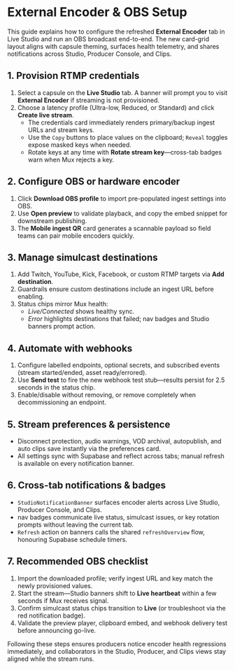 # External Encoder & OBS Setup

This guide explains how to configure the refreshed **External Encoder** tab in Live Studio and run an OBS broadcast end-to-end. The new card-grid layout aligns with capsule theming, surfaces health telemetry, and shares notifications across Studio, Producer Console, and Clips.

## 1. Provision RTMP credentials

1. Select a capsule on the **Live Studio** tab. A banner will prompt you to visit **External Encoder** if streaming is not provisioned.
2. Choose a latency profile (Ultra-low, Reduced, or Standard) and click **Create live stream**.  
   - The credentials card immediately renders primary/backup ingest URLs and stream keys.  
   - Use the `Copy` buttons to place values on the clipboard; `Reveal` toggles expose masked keys when needed.  
   - Rotate keys at any time with **Rotate stream key**—cross-tab badges warn when Mux rejects a key.

## 2. Configure OBS or hardware encoder

1. Click **Download OBS profile** to import pre-populated ingest settings into OBS.  
2. Use **Open preview** to validate playback, and copy the embed snippet for downstream publishing.  
3. The **Mobile ingest QR** card generates a scannable payload so field teams can pair mobile encoders quickly.

## 3. Manage simulcast destinations

1. Add Twitch, YouTube, Kick, Facebook, or custom RTMP targets via **Add destination**.  
2. Guardrails ensure custom destinations include an ingest URL before enabling.  
3. Status chips mirror Mux health:
   - _Live/Connected_ shows healthy sync.
   - _Error_ highlights destinations that failed; nav badges and Studio banners prompt action.

## 4. Automate with webhooks

1. Configure labelled endpoints, optional secrets, and subscribed events (stream started/ended, asset ready/errored).  
2. Use **Send test** to fire the new webhook test stub—results persist for 2.5 seconds in the status chip.  
3. Enable/disable without removing, or remove completely when decommissioning an endpoint.

## 5. Stream preferences & persistence

- Disconnect protection, audio warnings, VOD archival, autopublish, and auto clips save instantly via the preferences card.  
- All settings sync with Supabase and reflect across tabs; manual refresh is available on every notification banner.

## 6. Cross-tab notifications & badges

- `StudioNotificationBanner` surfaces encoder alerts across Live Studio, Producer Console, and Clips.  
- nav badges communicate live status, simulcast issues, or key rotation prompts without leaving the current tab.  
- `Refresh` action on banners calls the shared `refreshOverview` flow, honouring Supabase schedule timers.

## 7. Recommended OBS checklist

1. Import the downloaded profile; verify ingest URL and key match the newly provisioned values.  
2. Start the stream—Studio banners shift to **Live heartbeat** within a few seconds if Mux receives signal.  
3. Confirm simulcast status chips transition to **Live** (or troubleshoot via the red notification badge).  
4. Validate the preview player, clipboard embed, and webhook delivery test before announcing go-live.

Following these steps ensures producers notice encoder health regressions immediately, and collaborators in the Studio, Producer, and Clips views stay aligned while the stream runs.

